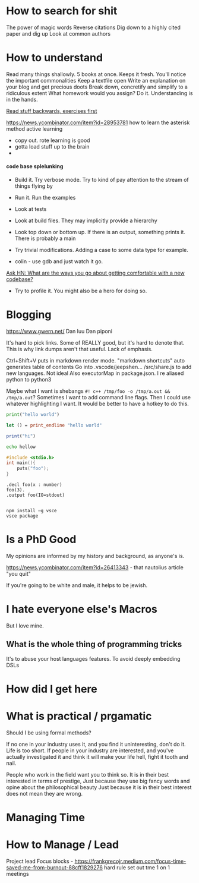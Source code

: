 

# How to search for shit

The power of magic words
Reverse citations
Dig down to a highly cited paper and dig up
Look at common authors

# How to understand
Read many things shallowly. 5 books at once. Keeps it fresh. You'll notice the important commonalities
Keep a textfile open
Write an explanation on your blog and get precious doots
Break down, concretify and simplify to a ridiculous extent
What homework would you assign? Do it. Understanding is in the hands.

[Read stuff backwards, exercises first](https://twitter.com/sigfpe/status/1467568480241152001?s=20)


https://news.ycombinator.com/item?id=28953781 how to learn the asterisk method
active learning
- copy out. rote learning is good
- gotta load stuff up to the brain
- 

#### code base splelunking
- Build it. Try verbose mode. Try to kind of pay attention to the stream of things flying by
- Run it. Run the examples
- Look at tests
- Look at build files. They may implicitly provide a hierarchy
- Look top down or bottom up. If there is an output, something prints it. There is probably a main


- Try trivial modifications. Adding a case to some data type for example.

- colin - use gdb and just watch it go.

[Ask HN: What are the ways you go about getting comfortable with a new codebase?](https://news.ycombinator.com/item?id=32365660)
- Try to profile it. You might also be a hero for doing so.


# Blogging

https://www.gwern.net/
Dan luu
Dan piponi


It's hard to pick links. Some of REALLY good, but it's hard to denote that. This is why link dumps aren't that useful. Lack of emphasis.

Ctrl+Shift+V puts in markdown render mode.
"markdown shortcuts" auto generates table of contents
Go into .vscode/jeepshen... /src/share.js to add new languages. Not ideal
Also executorMap in package.json. I re aliased python to python3

Maybe what I want is shebangs  `#! c++ /tmp/foo -o /tmp/a.out && /tmp/a.out`? Sometimes I want to add command line flags. Then I could use whatever highlighting I want. It would be better to have a hotkey to do this.

```python
print("hello world")
```
```ocaml
let () = print_endline "hello world"
```
```julia
print("hi")
```
```bash
echo hellow
```
```c
#include <stdio.h>
int main(){
    puts("foo");
}
```
```souffle
.decl foo(x : number)
foo(3).
.output foo(IO=stdout)
```

```

npm install –g vsce
vsce package
```
# Is a PhD Good
My opinions are informed by my history and background, as anyone's is.

https://news.ycombinator.com/item?id=26413343 - that nautolius article "you quit"


If you're going to be white and male, it helps to be jewish.


# I hate everyone else's Macros
But I love mine.

## What is the whole thing of programming tricks
It's to abuse your host languages features.
To avoid deeply embedding DSLs


# How did I get here

# What is practical / prgamatic

Should I be using formal methods?

If no one in your industry uses it, and you find it uninteresting, don't do it. Life is too short.
If people in your industry are interested, and you've actually investigated it and think it will make your life hell, fight it tooth and nail.


People who work in the field want you to think so. It is in their best interested in terms of prestige,
Just because they use big fancy words and opine about the philosophical beauty 
Just because it is in their best interest does not mean they are wrong.


# Managing Time

# How to Manage / Lead
Project lead
Focus blocks - https://frankgrecojr.medium.com/focus-time-saved-me-from-burnout-88cff1829276 hard rule set out tme
1 on 1 meetings